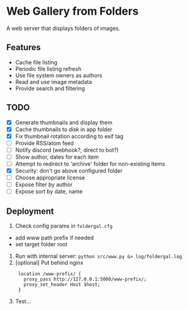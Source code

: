 Web Gallery from Folders
===

A web server that displays folders of images.

Features
---

* Cache file listing
* Periodic file listing refresh
* Use file system owners as authors
* Read and use image metadata
* Provide search and filtering

TODO
---

+ [x] Generate thumbnails and display them
+ [x] Cache thumbnails to disk in app folder
+ [x] Fix thumbnail rotation according to exif tag
+ [ ] Provide RSS/atom feed
+ [ ] Notify discord (webhook?, direct to bot?)
+ [ ] Show author, dates for each item
+ [ ] Attempt to redirect to 'archive' folder for non-existing items
+ [x] Security: don't go above configured folder
+ [ ] Choose appropriate license
+ [ ] Expose filter by author
+ [ ] Expose sort by date, name

Deployment
---

1. Check config params in `foldergal.cfg`
  * add www path prefix if needed
  * set target folder root
1. Run with internal server:
   `python src/www.py &> log/foldergal.log`
1. [optional] Put behind nginx
   ```
    location /www-prefix/ {
      proxy_pass http://127.0.0.1:5000/www-prefix/;
      proxy_set_header Host $host;
    }
   ```
1. Test...
